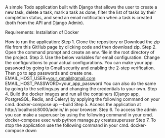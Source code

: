 A simple Todo application built with Django that allows the user to create a new task, delete a task, mark a task as done, filter the list of tasks by their completion status, 
and send an email notification when a task is created (both from the API and Django Admin). 

Requirements:
Installation of Docker

How to run the application:
Step 1. Clone the repository or Download the zip file from this GitHub page by clicking code and then download zip.
Step 2. Open the command prompt and create an env.  file in the root directory of the project. 
Step 3. Use the below variables for email configuration. Change the configurations to your actual configurations. You can make your app password by going to Gmail security and 
enabling the 2-step verification. Then go to app passwords and create one.  
EMAIL_HOST_USER=your_gmail@gmail.com 
EMAIL_HOST_PASSWORD=your_app_password
You can also do the same by going to the settings.py and changing the credentials to your own.
Step 4. Build the docker images and run all the containers (Django app, PostgreSQL, Redis, and Celery) by applying the following command on your cmd. 
docker-compose up --build
Step 5. Access the application at http://localhost:8000/admin/ in your browser.
Step 6. To access the admin you can make a superuser by using the following command in your cmd.
docker-compose exec web python manage.py createsuperuser
Step 7. To stop the application use the following command in your cmd.
docker-compose down
